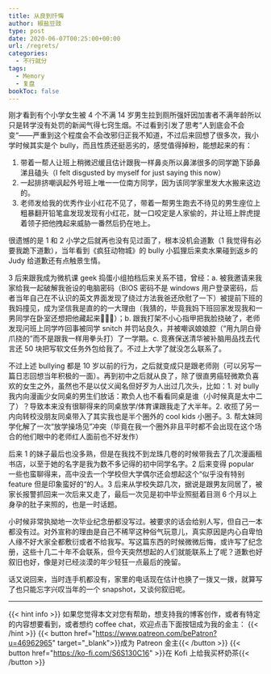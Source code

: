 ```yaml
---
title: 从良到忏悔
author: 椒盐豆豉
type: post
date: 2020-06-07T00:25:00+00:00
url: /regrets/
categories:
  - 不行就分
tags:
  - Memory
  - 复盘
bookToc: false
---
```

刚才看到有个小学女生被 4 个不满 14 岁男生拉到厕所强奸因加害者不满年龄所以只是转学没有处罚的新闻气得七窍生烟。不过看到引发了思考“人到底会不会变“——严重到这个程度会不会改邪归正我不知道，不过后来回想了很多次，我小学时候其实是个 bully，而且性质还挺恶劣的，感觉值得掉粉，能想起来的有：

1. 带着一帮人让班上稍微迟缓且估计跟我一样鼻炎所以鼻涕很多的同学跪下舔鼻涕且磕头（I felt disgusted by myself for just saying this now）
2. 一起排挤嘲讽起外号班上唯一一位南方同学，因为该同学家里发大水搬来这边的。
3. 老师发给我的优秀作业小红花不见了，带着一帮男生跑去不待见的男生座位上粗暴翻开铅笔盒发现发现有小红花，就一口咬定是人家偷的，并让班上胖虎提着领子把他拽起来威胁一番然后扔在地上。

很遗憾的是 1 和 2 小学之后就再也没有见过面了，根本没机会道歉（1 我觉得有必要我跪下道歉），当年看到《疯狂动物城》的 bully 小狐狸后来卖水果碰到返乡的 Judy 给道歉还有点触景生情。

3 后来跟我成为微机课 geek 捣蛋小组拍档后来关系不错，曾经：a. 被我邀请来我家给我一起破解我爸设的电脑密码（BIOS 密码不是 windows 用户登录密码，后者当年自己在不认识的英文界面发现了绕过方法我爸还欣慰了一下）被提前下班的我妈撞见，成为坚信我是直的的一大理由（我猜的，毕竟我妈下班回家发现我和一男同学在卧室还想把他藏起来🤦🏻‍♂️）；b. 跟我打架不小心指甲把我脸挠破了，老师发现问班上同学咋回事被同学 snitch 并罚站良久，并被嘲讽娘娘腔（“用九阴白骨爪挠的”而不是跟我一样用拳头打）了一学期。c. 竞赛保送清华被补脑用品找去代言还 50 块把写软文任务外包给我了。不过上大学了就没怎么联系了。

不过上述 bullying 都是 10 岁以前的行为，之后就变成只是跟老师刚（可以另写一篇日志回想当年积极的一面）。再到初中之后就从良了，除了很直男癌轻微欺负喜欢的女生之外，虽然也不是以仗义闻名但好歹为人出过几次头，比如：1. 对 bully 我内向漫画少女同桌的男生们放话：欺负人也不看看同桌是谁（小时候真是太中二了）？导致本来没有很聊得来的同桌放学/体育课跟我走了大半年。2. 收揽了另一内向转校没朋友同桌带入了其实我也是半个圈外的 cool kids 小圈子。3. 帮太妹同学化解了一次“放学操场见”冲突（毕竟在我一个圈外非且平时都不会出现在这个场合的他们眼中的老师红人面前也不好发作）

后来 1 的妹子最后也没多熟，但是在我找不到龙珠几卷的时候带我去了几次漫画租书店，以至于她的名字是我为数不多记得的初中同学名字。2 后来变得 popular 一些也蛮聊得来，高中没去一个学校但大学偶尔还会想起这个“似乎没有特别 feature 但是印象蛮好的“的人。3 后来从学校失踪几次，据说是跟男友同居了，被家长报警抓回来一次后来又走了，最后一次见是初中毕业照挺着目测 6 个月以上身孕的肚子来照的，也是一时话题。

小时候非常执拗地一次毕业纪念册都没写过。被要求的话会给别人写，但自己一本都没有过。对外宣称的理由是自己不稀罕这种俗气玩意儿，真实原因是内心自卑怕人缘不好大家全都敷衍或者不给我写。写这篇东西的时候微微后悔，或许写了纪念册，这些十几二十年不会联系，但今天突然想起的人们就能联系上了呢？道歉也好叙旧也好，像是对已经淡漠的年少轻狂一点最后的挽留。

话又说回来，当时连手机都没有，家里的电话现在估计也换了一拨又一拨，就算写了也只能忘字兴叹当年的一个 snapshot，又谈何叙旧呢。

---
{{< hint info >}}
如果您觉得本文对您有帮助，想支持我的博客创作，或者有特定的内容想要看到，或者想约 coffee chat，欢迎点击下面按钮成为我的金主：
{{< /hint >}}
{{< button href="https://www.patreon.com/bePatron?u=46962965" target="_blank">}}成为 Patreon 金主{{< /button >}}
{{< button href="https://ko-fi.com/S6S130C16" >}}在 Kofi 上给我买杯奶茶{{< /button >}}
